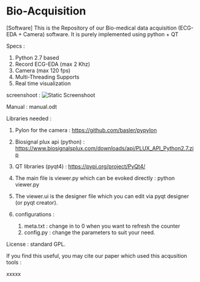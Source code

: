 # Bio-Acquisition
[Software] This is the Repository of our Bio-medical data acquisition (ECG-EDA + Camera) software. It is purely implemented using python + QT

Specs : 
  1. Python 2.7 based
  2. Record ECG-EDA (max 2 Khz)
  3. Camera (max 120 fps)
  4. Multi-Threading Supports
  5. Real time visualization

screenshoot : 
![Static Screenshoot](screenshot.PNG)

Manual : manual.odt


Libraries needed : 
  1. Pylon for the camera : https://github.com/basler/pypylon
  2. Biosignal plux api (python) : https://www.biosignalsplux.com/downloads/api/PLUX_API_Python2.7.zip
  3. QT libraries (pyqt4) : https://pypi.org/project/PyQt4/
  
1. The main file is viewer.py which can be evoked directly : python viewer.py
2. The viewer.ui is the designer file which you can edit via pyqt designer (or pyqt creator). 
3. configurations : 
    1. meta.txt : change in to 0 when you want to refresh the counter 
    2. config.py : change the parameters to suit your need. 
    
License : standard GPL. 

If you find this useful, you may cite our paper which used this acqusition tools : 

xxxxx
